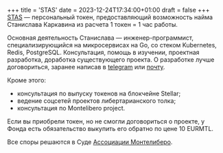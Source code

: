 +++
title = 'STAS'
date = 2023-12-24T17:34:00+01:00
draft = false
+++
[STAS](https://stellar.expert/explorer/public/asset/STAS-GCUEVVS4KIHZM72DAHKXIRWSCN3V3Y4KX6UNNUU7PV73VQK44CNKAMNI) —  персональный токен, предоставляющий возможность найма Станислава Каркавина из расчета 1 токен = 1 час работы.

Основная деятельность Станислава — инженер-программист, специализирующийся на микросервисах на Go, со стеком Kubernetes, Redis, PostgreSQL. Консультация, помощь в изучении, проектная разработка, доработка существующего проекта. О разработке лучше договориться, заранее написав в [telegram](https://t.me/xdefrag) или [почту](mailto:me@xdefrag.dev).

Кроме этого:
- консультация по выпуску токенов на блокчейне Stellar;
- ведение соцсетей проектов либертарианского толка;
- консультация по Montelibero project.

Если вы приобрели токен, но не смогли договориться о проекте, у Фонда есть обязательство выкупить его обратно по цене 10 EURMTL.

Все споры решаются в Суде [Ассоциации Монтелиберо](https://mtla.me).
